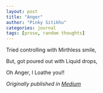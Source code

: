 ```yaml
---
layout: post
title: "Anger"
author: "Pinky Sitikhu"
categories: journal
tags: [prose, random thoughts]
---
```


Tried controlling with Mirthless smile, 

But, got poured out with Liquid drops,

Oh Anger, I Loathe you!!


<i>Originally published in <a href="https://medium.com/@pinky.sitikhu524/1st-haiku-anger-ba330f6cc47f" target="_blank">Medium</a></i>